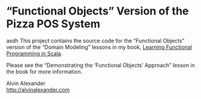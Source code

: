 # “Functional Objects” Version of the Pizza POS System
asdh
This project contains the source code for the “Functional Objects”
version of the “Domain Modeling” lessons in my book, 
[Learning Functional Programming in Scala](https://gumroad.com/l/lfpis).

Please see the “Demonstrating the ‘Functional Objects’ Approach”
lesson in the book for more information.

Alvin Alexander    
http://alvinalexander.com

